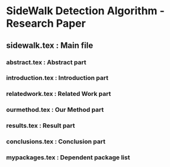 # SideWalk Detection Algorithm - Research Paper

## sidewalk.tex : Main file

### abstract.tex : Abstract part
### introduction.tex : Introduction part
### relatedwork.tex : Related Work part
### ourmethod.tex : Our Method part
### results.tex : Result part
### conclusions.tex : Conclusion part
### mypackages.tex : Dependent package list